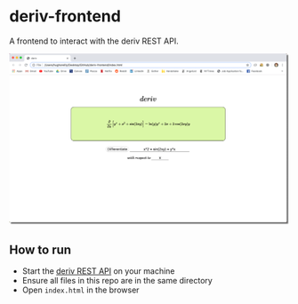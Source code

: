 # deriv-frontend

A frontend to interact with the deriv REST API.

![index page](docs/index.png)

## How to run
- Start the [deriv REST API](github.com/horeilly1101/deriv) on your machine
- Ensure all files in this repo are in the same directory
- Open `index.html` in the browser